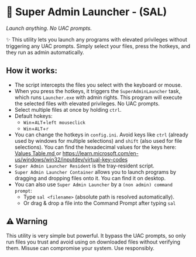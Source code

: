 # 🚀 Super Admin Launcher - (SAL)
*Launch anything. No UAC prompts.*

✨ This utility lets you launch any programs with elevated privileges without triggering any UAC prompts.
Simply select your files, press the hotkeys, and they run as admin automatically.

## How it works:
- The script intercepts the files you select with the keyboard or mouse.
- When you press the hotkeys, it triggers the `SuperAdminLauncher` task, which runs `Launcher.exe` with admin rights. This program will execute the selected files with elevated privileges. No UAC prompts.
- Select multiple files at once by holding `ctrl`.
- Default hokeys:
  - `Win`+`ALT`+`left mouseclick`
  - `Win`+`ALT`+`r` 
- You can change the hotkeys in `config.ini`. Avoid keys like `ctrl` (already used by windows for multiple selections) and `shift` (also used for file selections).
 You can find the hexadecimal values for the keys here: [Values Table.md ](./Values%20Table.md) or https://learn.microsoft.com/en-us/windows/win32/inputdev/virtual-key-codes
- `Super Admin Launcher Resident` is the tray-resident script.
- `Super Admin Launcher Container` allows you to launch programs by dragging and dropping files onto it. You can find it on desktop.
- You can also use `Super Admin Launcher` by a `(non admin) command prompt`:
  - Type `sal <filename>` (absolute path is resolved automatically).
  - Or drag & drop a file into the Command Prompt after typing `sal`




## ⚠️ Warning
This utility is very simple but powerful. It bypass the UAC prompts, so only run files you trust and avoid using on downloaded files without verifying them. Misuse can compromise your system. Use responsibly.
